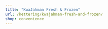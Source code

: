 ```yaml
---
title: "KwaJahman Fresh & Frozen"
url: /kettering/kwajahman-fresh-and-frozen/
shop: convenience
---
```

